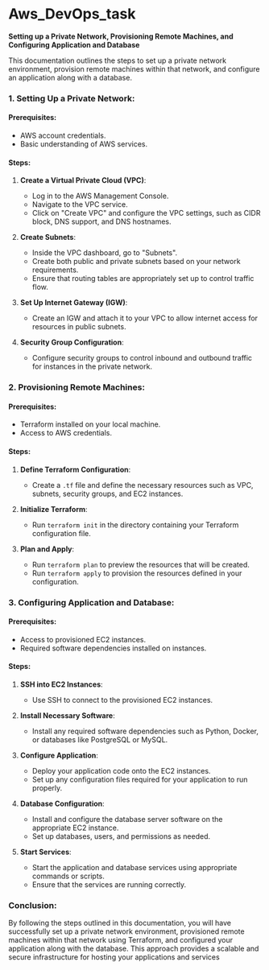 # Aws_DevOps_task

**Setting up a Private Network, Provisioning Remote Machines, and Configuring Application and Database**

This documentation outlines the steps to set up a private network environment, provision remote machines within that network, and configure an application along with a database.

### 1. Setting Up a Private Network:

#### Prerequisites:
- AWS account credentials.
- Basic understanding of AWS services.

#### Steps:
1. **Create a Virtual Private Cloud (VPC)**:
   - Log in to the AWS Management Console.
   - Navigate to the VPC service.
   - Click on "Create VPC" and configure the VPC settings, such as CIDR block, DNS support, and DNS hostnames.

2. **Create Subnets**:
   - Inside the VPC dashboard, go to "Subnets".
   - Create both public and private subnets based on your network requirements.
   - Ensure that routing tables are appropriately set up to control traffic flow.

3. **Set Up Internet Gateway (IGW)**:
   - Create an IGW and attach it to your VPC to allow internet access for resources in public subnets.

4. **Security Group Configuration**:
   - Configure security groups to control inbound and outbound traffic for instances in the private network.

### 2. Provisioning Remote Machines:

#### Prerequisites:
- Terraform installed on your local machine.
- Access to AWS credentials.

#### Steps:
1. **Define Terraform Configuration**:
   - Create a `.tf` file and define the necessary resources such as VPC, subnets, security groups, and EC2 instances.

2. **Initialize Terraform**:
   - Run `terraform init` in the directory containing your Terraform configuration file.

3. **Plan and Apply**:
   - Run `terraform plan` to preview the resources that will be created.
   - Run `terraform apply` to provision the resources defined in your configuration.

### 3. Configuring Application and Database:

#### Prerequisites:
- Access to provisioned EC2 instances.
- Required software dependencies installed on instances.

#### Steps:
1. **SSH into EC2 Instances**:
   - Use SSH to connect to the provisioned EC2 instances.

2. **Install Necessary Software**:
   - Install any required software dependencies such as Python, Docker, or databases like PostgreSQL or MySQL.

3. **Configure Application**:
   - Deploy your application code onto the EC2 instances.
   - Set up any configuration files required for your application to run properly.

4. **Database Configuration**:
   - Install and configure the database server software on the appropriate EC2 instance.
   - Set up databases, users, and permissions as needed.

5. **Start Services**:
   - Start the application and database services using appropriate commands or scripts.
   - Ensure that the services are running correctly.

### Conclusion:
By following the steps outlined in this documentation, you will have successfully set up a private network environment, provisioned remote machines within that network using Terraform, and configured your application along with the database. This approach provides a scalable and secure infrastructure for hosting your applications and services
